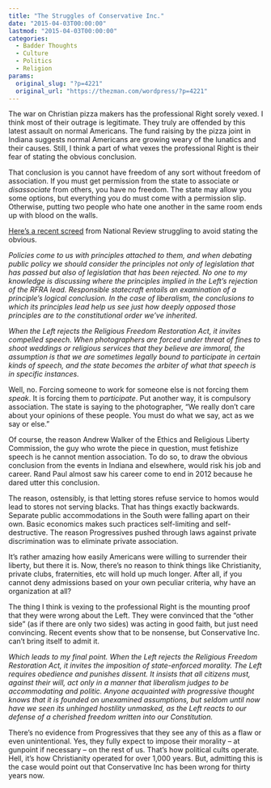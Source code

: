 ```yaml
---
title: "The Struggles of Conservative Inc."
date: "2015-04-03T00:00:00"
lastmod: "2015-04-03T00:00:00"
categories:
  - Badder Thoughts
  - Culture
  - Politics
  - Religion
params:
  original_slug: "?p=4221"
  original_url: "https://thezman.com/wordpress/?p=4221"
---
```


The war on Christian pizza makers has the professional Right sorely
vexed. I think most of their outrage is legitimate. They truly are
offended by this latest assault on normal Americans. The fund raising by
the pizza joint in Indiana suggests normal Americans are growing weary
of the lunatics and their causes. Still, I think a part of what vexes
the professional Right is their fear of stating the obvious conclusion.

That conclusion is you cannot have freedom of any sort without freedom
of association. If you must get permission from the state to associate
or *disassociate* from others, you have no freedom. The state may allow
you some options, but everything you do must come with a permission
slip. Otherwise, putting two people who hate one another in the same
room ends up with blood on the walls.

<a
href="http://www.nationalreview.com/article/416318/religious-liberty-and-lefts-end-game-andrew-walker"
rel="noopener" target="_blank">Here’s a recent screed</a> from National
Review struggling to avoid stating the obvious.

*Policies come to us with principles attached to them, and when debating
public policy we should consider the principles not only of legislation
that has passed but also of legislation that has been rejected. No one
to my knowledge is discussing where the principles implied in the Left’s
rejection of the RFRA lead. Responsible statecraft entails an
examination of a principle’s logical conclusion. In the case of
liberalism, the conclusions to which its principles lead help us see
just how deeply opposed those principles are to the constitutional order
we’ve inherited.*

*When the Left rejects the Religious Freedom Restoration Act, it invites
compelled speech. When photographers are forced under threat of fines to
shoot weddings or religious services that they believe are immoral, the
assumption is that we are sometimes legally bound to participate in
certain kinds of speech, and the state becomes the arbiter of what that
speech is in specific instances.*

Well, no. Forcing someone to work for someone else is not forcing them
*speak*. It is forcing them to *participate*. Put another way, it is
compulsory association. The state is saying to the photographer, “We
really don’t care about your opinions of these people. You must do what
we say, act as we say or else.”

Of course, the reason Andrew Walker of the Ethics and Religious Liberty
Commission, the guy who wrote the piece in question, must fetishize
speech is he cannot mention association. To do so, to draw the obvious
conclusion from the events in Indiana and elsewhere, would risk his job
and career. Rand Paul almost saw his career come to end in 2012 because
he dared utter this conclusion.

The reason, ostensibly, is that letting stores refuse service to homos
would lead to stores not serving blacks. That has things exactly
backwards. Separate public accommodations in the South were falling
apart on their own. Basic economics makes such practices self-limiting
and self-destructive. The reason Progressives pushed through laws
against private discrimination was to eliminate private association.

It’s rather amazing how easily Americans were willing to surrender their
liberty, but there it is. Now, there’s no reason to think things like
Christianity, private clubs, fraternities, etc will hold up much longer.
After all, if you cannot deny admissions based on your own peculiar
criteria, why have an organization at all?

The thing I think is vexing to the professional Right is the mounting
proof that they were wrong about the Left. They were convinced that the
“other side” (as if there are only two sides) was acting in good faith,
but just need convincing. Recent events show that to be nonsense, but
Conservative Inc. can’t bring itself to admit it.

*Which leads to my final point. When the Left rejects the Religious
Freedom Restoration Act, it invites the imposition of state-enforced
morality. The Left requires obedience and punishes dissent. It insists
that all citizens must, against their will, act only in a manner that
liberalism judges to be accommodating and politic. Anyone acquainted
with progressive thought knows that it is founded on unexamined
assumptions, but seldom until now have we seen its unhinged hostility
unmasked, as the Left reacts to our defense of a cherished freedom
written into our Constitution.*

There’s no evidence from Progressives that they see any of this as a
flaw or even unintentional. Yes, they fully expect to impose their
morality – at gunpoint if necessary – on the rest of us. That’s how
political cults operate. Hell, it’s how Christianity operated for over
1,000 years. But, admitting this is the case would point out that
Conservative Inc has been wrong for thirty years now.
